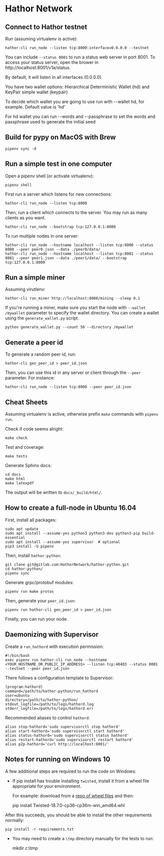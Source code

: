 Hathor Network
==============

Connect to Hathor testnet
------

Run (assuming virtualenv is active):

    hathor-cli run_node --listen tcp:8000:interface=0.0.0.0 --testnet

You can include `--status 8001` to run a status web server in port 8001. To access your
status server, open the brower in http://localhost:8001/v1a/status.

By default, it will listen in all interfaces (0.0.0.0).

You have two wallet options: Hierarchical Deterministic Wallet (hd) and KeyPair simple wallet (keypair)

To decide which wallet you are going to use run with --wallet hd, for example. Default value is 'hd'

For hd wallet you can run --words and --passphrase to set the words and passphrase used to generate the initial seed


Build for pypy on MacOS with Brew
------

    pipenv sync -d


Run a simple test in one computer
------

Open a pipenv shell (or activate virtualenv):

    pipenv shell

First run a server which listens for new connections:

    hathor-cli run_node --listen tcp:8000

Then, run a client which connects to the server. You may run as many clients as you want.

    hathor-cli run_node --bootstrap tcp:127.0.0.1:8000

To run multiple nodes in one server:

    hathor-cli run_node --hostname localhost --listen tcp:8000 --status 8080 --peer peer0.json --data ./peer0/data/
    hathor-cli run_node --hostname localhost --listen tcp:8001 --status 8081 --peer peer1.json --data ./peer1/data/ --bootstrap tcp:127.0.0.1:8000


Run a simple miner
------

Assuming virutlenv:

    hathor-cli run_miner http://localhost:8080/mining --sleep 0.1

If you're running a miner, make sure you start the node with `--wallet /mywallet` parameter to specify the wallet directory. You can create a wallet using the `generate_wallet.py` script.

    python generate_wallet.py --count 50 --directory /mywallet


Generate a peer id
------

To generate a random peer id, run:

    hathor-cli gen_peer_id > peer_id.json

Then, you can use this id in any server or client through the `--peer` parameter. For instance:

    hathor-cli run_node --listen tcp:8000 --peer peer_id.json



Cheat Sheets
------

Assuming virtualenv is active, otherwise prefix `make` commands with `pipenv run`.

Check if code seems alright:

    make check

Test and coverage:

    make tests

Generate Sphinx docs:

    cd docs
    make html
    make latexpdf

The output will be written to `docs/_build/html/`.


How to create a full-node in Ubuntu 16.04
------

First, install all packages:

    sudo apt update
    sudo apt install --assume-yes python3 python3-dev python3-pip build-essential
    sudo apt install --assume-yes supervisor  # optional
    pip3 install -U pipenv

Then, install `hathor-python`:

    git clone git@gitlab.com:HathorNetwork/hathor-python.git
    cd hathor-python/
    pipenv sync

Generate grpc/protobuf modules:

    pipenv run make protos

Then, generate your `peer_id.json`:

    pipenv run hathor-cli gen_peer_id > peer_id.json

Finally, you can run your node.


Daemonizing with Supervisor
------

Create a `run_hathord` with execution permission:

    #!/bin/bash
    exec pipenv run hathor-cli run_node --hostname <YOUR_HOSTNAME_OR_PUBLIC_IP_ADDRESS> --listen tcp:40403 --status 8001 --testnet --peer peer_id.json

There follows a configuration template to Supervisor:

    [program:hathord]
    command=/path/to/hathor-python/run_hathord
    user=ubuntu
    directory=/path/to/hathor-python/
    stdout_logfile=/path/to/logs/hathord.log
    stderr_logfile=/path/to/logs/hathord.err

Recommended aliases to control `hathord`:

    alias stop-hathord='sudo supervisorctl stop hathord'
    alias start-hathord='sudo supervisorctl start hathord'
    alias status-hathord='sudo supervisorctl status hathord'
    alias restart-hathord='sudo supervisorctl restart hathord'
    alias p2p-hathord='curl http://localhost:8001/'


Notes for running on Windows 10
------

A few additional steps are required to run the code on Windows:

* If pip install has trouble installing `twisted`, install it from a wheel file appropriate for your environment.

    For example: download from a [repo of wheel files](https://www.lfd.uci.edu/~gohlke/pythonlibs/#twisted) and then:


    pip install Twisted-18.7.0-cp36-cp36m-win_amd64.whl

After this succeeds, you should be able to install the other requirements normally:

    pip install -r requirements.txt


* You may need to create a `\tmp` directory manually for the tests to run:

    mkdir c:\tmp


